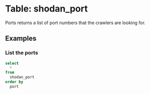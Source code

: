 # Table: shodan_port

Ports returns a list of port numbers that the crawlers are looking for.

## Examples

### List the ports

```sql
select
  *
from
  shodan_port
order by
  port
```
